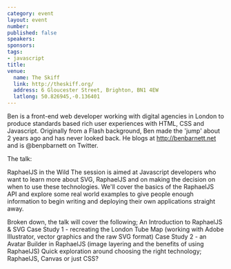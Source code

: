 ```yaml
--- 
category: event
layout: event
number: 
published: false
speakers: 
sponsors: 
tags: 
- javascript
title: 
venue: 
  name: The Skiff
  link: http://theskiff.org/
  address: 6 Gloucester Street, Brighton, BN1 4EW
  latlong: 50.826945,-0.136401
---
```

Ben is a front-end web developer working with digital agencies in London to produce standards based rich user experiences with HTML, CSS and Javascript. Originally from a Flash background, Ben made the 'jump' about 2 years ago and has never looked back. He blogs at http://benbarnett.net and is @benpbarnett on Twitter.

The talk:

RaphaelJS in the Wild
The session is aimed at Javascript developers who want to learn more about SVG, RaphaelJS and on making the decision on when to use these technologies. We'll cover the basics of the RaphaelJS API and explore some real world examples to give people enough information to begin writing and deploying their own applications straight away.

Broken down, the talk will cover the following;
An Introduction to RaphaelJS & SVG
Case Study 1 - recreating the London Tube Map (working with Adobe Illustrator, vector graphics and the raw SVG format)
Case Study 2 - an Avatar Builder in RaphaelJS (image layering and the benefits of using RaphaelJS)
Quick exploration around choosing the right technology; RaphaelJS, Canvas or just CSS?
